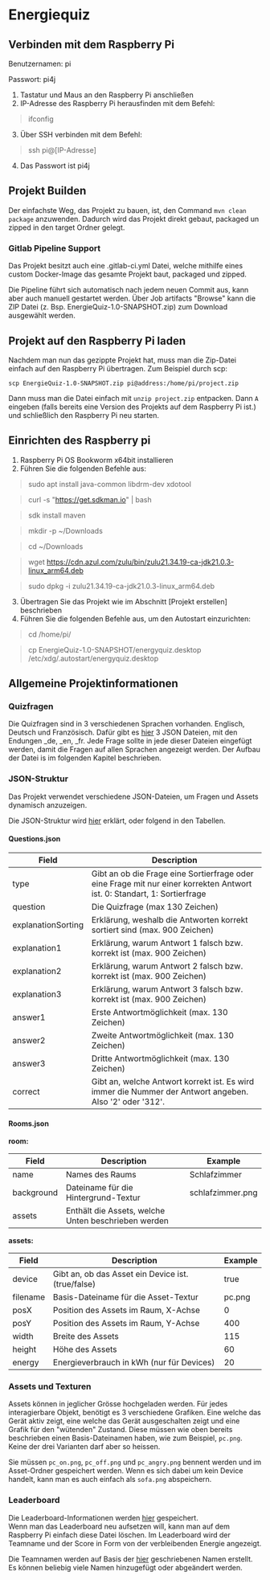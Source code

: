 # Energiequiz

## Verbinden mit dem Raspberry Pi
Benutzernamen: pi

Passwort: pi4j
1. Tastatur und Maus an den Raspberry Pi anschließen
2. IP-Adresse des Raspberry Pi herausfinden mit dem Befehl:
> ifconfig

3. Über SSH verbinden mit dem Befehl:  
>ssh pi@[IP-Adresse]
4. Das Passwort ist pi4j

## Projekt Builden

Der einfachste Weg, das Projekt zu bauen, ist, den Command `mvn clean package` anzuwenden. Dadurch wird das Projekt direkt gebaut, packaged un zipped in den target Ordner gelegt.

### Gitlab Pipeline Support
Das Projekt besitzt auch eine .gitlab-ci.yml Datei, welche mithilfe eines custom Docker-Image das gesamte Projekt baut, packaged und zipped.

Die Pipeline führt sich automatisch nach jedem neuen Commit aus, kann aber auch manuell gestartet werden.
Über Job artifacts "Browse" kann die ZIP Datei (z. Bsp. EnergieQuiz-1.0-SNAPSHOT.zip) zum Download ausgewählt werden.

## Projekt auf den Raspberry Pi laden

Nachdem man nun das gezippte Projekt hat, muss man die Zip-Datei einfach auf den Raspberry Pi übertragen. Zum Beispiel durch scp: 

`scp EnergieQuiz-1.0-SNAPSHOT.zip pi@address:/home/pi/project.zip`

Dann muss man die Datei einfach mit `unzip project.zip` entpacken. Dann `A` eingeben (falls bereits eine Version des Projekts auf dem Raspberry Pi ist.) und schließlich den Raspberry Pi neu starten.

## Einrichten des Raspberry pi

1. Raspberry Pi OS Bookworm x64bit installieren
2. Führen Sie die folgenden Befehle aus:
> sudo apt install java-common libdrm-dev xdotool

> curl -s "https://get.sdkman.io" | bash

> sdk install maven

> mkdir -p ~/Downloads

> cd ~/Downloads

> wget https://cdn.azul.com/zulu/bin/zulu21.34.19-ca-jdk21.0.3-linux_arm64.deb

> sudo dpkg -i zulu21.34.19-ca-jdk21.0.3-linux_arm64.deb

3. Übertragen Sie das Projekt wie im Abschnitt [Projekt erstellen] beschrieben
4. Führen Sie die folgenden Befehle aus, um den Autostart einzurichten:
> cd /home/pi/

>cp EnergieQuiz-1.0-SNAPSHOT/energyquiz.desktop /etc/xdg/.autostart/energyquiz.desktop

## Allgemeine Projektinformationen

### Quizfragen

Die Quizfragen sind in 3 verschiedenen Sprachen vorhanden. Englisch, Deutsch und Französisch. Dafür gibt es [hier](https://gitlab.fhnw.ch/ip12-23vt/energiequiz/energiequiz/-/tree/main/src/main/resources/json?ref_type=heads) 3 JSON Dateien, mit den Endungen _de, _en, _fr. Jede Frage sollte in jede dieser Dateien eingefügt werden, damit die Fragen auf allen Sprachen angezeigt werden. Der Aufbau der Datei is im folgenden Kapitel beschrieben.

### JSON-Struktur

Das Projekt verwendet verschiedene JSON-Dateien, um Fragen und Assets dynamisch anzuzeigen.

Die JSON-Struktur wird [hier](https://gitlab.fhnw.ch/ip12-23vt/energiequiz/energiequiz/-/blob/main/src/main/resources/json/JsonGuide.txt?ref_type=heads) erklärt, oder folgend in den Tabellen.

#### Questions.json
| Field               | Description                                                                                                                                                  |
|---------------------|--------------------------------------------------------------------------------------------------------------------------------------------------------------|
| type                | Gibt an ob die Frage eine Sortierfrage oder eine Frage mit nur einer korrekten Antwort ist. 0: Standart, 1: Sortierfrage                                      |
| question            | Die Quizfrage (max 130 Zeichen)                                                                                                                             |
| explanationSorting | Erklärung, weshalb die Antworten korrekt sortiert sind (max. 900 Zeichen)                                                                                                      |
| explanation1        | Erklärung, warum Antwort 1 falsch bzw. korrekt ist (max. 900 Zeichen)                                                                                       |
| explanation2        | Erklärung, warum Antwort 2 falsch bzw. korrekt ist (max. 900 Zeichen)                                                                                       |
| explanation3        | Erklärung, warum Antwort 3 falsch bzw. korrekt ist (max. 900 Zeichen)                                                                                       |
| answer1             | Erste Antwortmöglichkeit (max. 130 Zeichen)                                                                                                                 |
| answer2             | Zweite Antwortmöglichkeit (max. 130 Zeichen)                                                                                                                |
| answer3             | Dritte Antwortmöglichkeit (max. 130 Zeichen)                                                                                                                |
| correct             | Gibt an, welche Antwort korrekt ist. Es wird immer die Nummer der Antwort angeben. Also '2' oder '312'.                                                                                                                          |

#### Rooms.json
 
**room:**

| Field      | Description                                                                      | Example |
|------------|----------------------------------------------------------------------------------|---------|
| name       | Names des Raums                                                                  | Schlafzimmer |
| background | Dateiname für die Hintergrund-Textur                                             | schlafzimmer.png |
| assets     | Enthält die Assets, welche Unten beschrieben werden                              | |

**assets:**

| Field    | Description                                            | Example |
|----------|--------------------------------------------------------|---------|
| device   | Gibt an, ob das Asset ein Device ist. (true/false)     | true    |
| filename | Basis-Dateiname für die Asset-Textur                   | pc.png  |
| posX     | Position des Assets im Raum, X-Achse                   | 0       |
| posY     | Position des Assets im Raum, Y-Achse                   | 400     |
| width    | Breite des Assets                                      | 115     |
| height   | Höhe des Assets                                        | 60      |
| energy   | Energieverbrauch in kWh (nur für Devices)              | 20      |


### Assets und Texturen

Assets können in jeglicher Grösse hochgeladen werden. Für jedes interagierbare Objekt, benötigt es 3 verschiedene Grafiken. Eine welche das Gerät aktiv zeigt, eine welche das Gerät ausgeschalten zeigt und eine Grafik für den "wütenden" Zustand. Diese müssen wie oben bereits beschrieben einen Basis-Dateinamen haben, wie zum Beispiel, `pc.png`. Keine der drei Varianten darf aber so heissen.

Sie müssen `pc_on.png`, `pc_off.png` und `pc_angry.png` bennent werden und im Asset-Ordner gespeichert werden. Wenn es sich dabei um kein Device handelt, kann man es auch einfach als `sofa.png` abspeichern.


### Leaderboard

Die Leaderboard-Informationen werden [hier](https://gitlab.fhnw.ch/ip12-23vt/energiequiz/energiequiz/-/blob/main/src/main/resources/csv/score.csv?ref_type=heads) gespeichert.  
Wenn man das Leaderboard neu aufsetzen will, kann man auf dem Raspberry Pi einfach diese Datei löschen. Im Leaderboard wird der Teamname und der Score in Form von der verbleibenden Energie angezeigt.

Die Teamnamen werden auf Basis der [hier](https://gitlab.fhnw.ch/ip12-23vt/energiequiz/energiequiz/-/blob/main/src/main/resources/csv/names.csv?ref_type=heads) geschriebenen Namen erstellt. Es können beliebig viele Namen hinzugefügt oder abgeändert werden.
